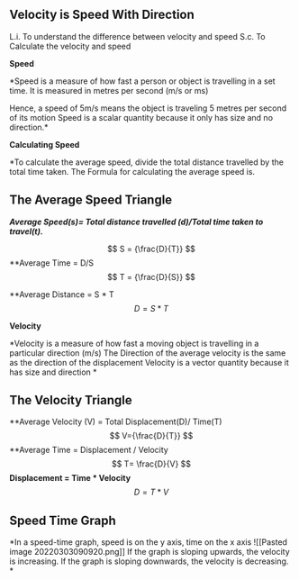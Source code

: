## Velocity is Speed With Direction

L.i. To understand the difference between velocity and speed
S.c. To Calculate the velocity and speed

**Speed**

*Speed is a measure of how fast a person or object is travelling in a set time. It is measured in metres per second (m/s or ms)

Hence, a speed of 5m/s means the object is traveling 5 metres per second of its motion
Speed is a scalar quantity because it only has size and no direction.*

**Calculating Speed**

*To calculate the average speed, divide the total distance travelled by the total time taken.
The Formula for calculating the average speed is. 



## The Average Speed Triangle


***Average Speed(s)= Total distance travelled (d)/Total time taken to travel(t).***

$$
S = {\frac{D}{T}}
$$
**Average Time = D/S
$$
T = {\frac{D}{S}}
$$

**Average Distance = S * T
$$
D={S * T}
$$

**Velocity**

*Velocity is a measure of how fast a moving object is travelling in a particular direction (m/s)
The Direction of the average velocity is the same as the direction of the displacement
Velocity is a vector quantity because it has size and direction
*
## The Velocity Triangle

**Average Velocity (V) = Total Displacement(D)/ Time(T)
$$
V={\frac{D}{T}}
$$
**Average Time = Displacement / Velocity
$$
T= \frac{D}{V}
$$
**Displacement = Time * Velocity**
$$
D= T * V
$$
## Speed Time Graph

*In a speed-time graph, speed is on the y axis, time on the x axis
![[Pasted image 20220303090920.png]]
If the graph is sloping upwards, the velocity is increasing. If the graph is sloping downwards, the velocity is decreasing. *